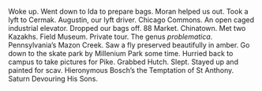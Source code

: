 Woke up. Went down to Ida to prepare bags. Moran helped us out. Took a lyft to Cermak. Augustin, our lyft driver. Chicago Commons. An open caged industrial elevator. Dropped our bags off. 88 Market. Chinatown. Met two Kazakhs. Field Museum. Private tour. The genus *problematica*. Pennsylvania’s Mazon Creek. Saw a fly preserved beautifully in amber. Go down to the skate park by Millenium Park some time. Hurried back to campus to take pictures for Pike. Grabbed Hutch. Slept. Stayed up and painted for scav. Hieronymous Bosch’s the Temptation of St Anthony. Saturn Devouring His Sons.

